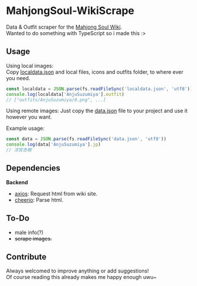 # MahjongSoul-WikiScrape
Data & Outfit scraper for the [Mahjong Soul Wiki](https://mahjongsoul.club/characters/list).  
Wanted to do something with TypeScript so i made this :>  

## Usage
Using local images:  
Copy [localdata.json](https://github.com/Joshimello/MahjongSoul-WikiScrape/blob/main/out/localdata.json) and local files, icons and outfits folder, to where ever you need.

```javascript
const localdata = JSON.parse(fs.readFileSync('localdata.json', 'utf8'))
console.log(localdata['AnjuSuzumiya'].outfit)
// ["outfits/AnjuSuzumiya/0.png", ...]
```

Using remote images:
Just copy the [data.json](https://github.com/Joshimello/MahjongSoul-WikiScrape/blob/main/out/data.json) file to your project and use it however you want.

Example usage:
```javascript
const data = JSON.parse(fs.readFileSync('data.json', 'utf8'))
console.log(data['AnjuSuzumiya'].jp)
// 涼宮杏樹
```

## Dependencies
**Backend**
- [axios](https://github.com/axios/axios): Request html from wiki site.
- [cheerio](https://github.com/cheeriojs/cheerio): Parse html.

## To-Do
- male info(?)
- ~~scrape images.~~

## Contribute
Always welcomed to improve anything or add suggestions!  
Of course reading this already makes me happy enough uwu~
